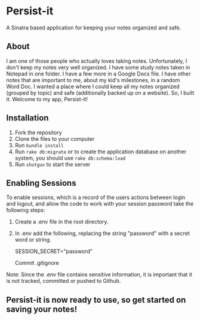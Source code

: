 # Persist-it

A Sinatra based application for keeping your notes organized and safe.

## About

I am one of those people who actually loves taking notes. Unfortunately, I don't keep my notes very well organized. I have some study notes taken in Notepad in one folder. I have a few more in a Google Docs file. I have other notes that are important to me, about my kid's milestones, in a random Word Doc. I wanted a place where I could keep all my notes organized (grouped by topic) and safe (additionally backed up on a website). So, I built it. Welcome to my app, Persist-it!


## Installation

1. Fork the repository
2. Clone the files to your computer
3. Run `bundle install`
4. Run `rake db:migrate` or to create the application database on another system, you should use `rake db:schema:load`
5. Run `shotgun` to start the server

## Enabling Sessions

To enable sessions, which is a record of the users actions between login and logout, and allow the code to work with your session password take the following steps:

1. Create a .env file in the root directory.
2. In .env add the following, replacing the string "password" with a secret word or string.

    SESSION_SECRET="password"

    Commit .gitignore

Note: Since the .env file contains sensitive information, it is important that it is not tracked, committed or pushed to Github. 

## Persist-it is now ready to use, so get started on saving your notes!